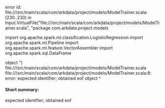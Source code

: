 error id: file://<WORKSPACE>/src/main/scala/com/arkdata/project/models/ModelTrainer.scala:[230..230) in Input.VirtualFile("file://<WORKSPACE>/src/main/scala/com/arkdata/project/models/ModelTrainer.scala", "package com.arkdata.project.models

import org.apache.spark.ml.classification.LogisticRegression
import org.apache.spark.ml.Pipeline
import org.apache.spark.ml.feature.VectorAssembler
import org.apache.spark.sql.DataFrame

object ")
file://<WORKSPACE>/src/main/scala/com/arkdata/project/models/ModelTrainer.scala
file://<WORKSPACE>/src/main/scala/com/arkdata/project/models/ModelTrainer.scala:8: error: expected identifier; obtained eof
object 
       ^
#### Short summary: 

expected identifier; obtained eof